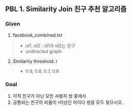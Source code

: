 ## PBL 1.  Similarity Join 친구 추천 알고리즘

### Given
1. facebook_combined.txt 
> * id1, id2 : id1과 id2는 친구  
> * undirected graph  

2. Similarity threshold: r
> * 0.9, 0.8, 0.7, 0.6  
  
### Goal 
1. 아직 친구가 아닌 모든 사용자 쌍 중에서  
2. 공통되는 친구의 비율이 r이상인 아이디 쌍을 모두 찾으시오.  
